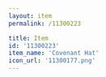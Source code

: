 ```yaml
---
layout: item
permalink: /11300223

title: Item
id: '11300223'
item_name: 'Covenant Hat'
icon_url: '11300177.png'
---
```

